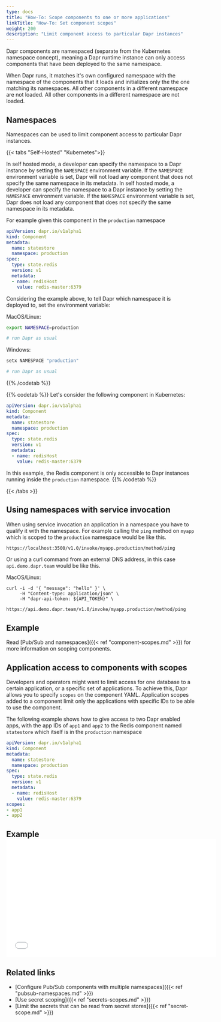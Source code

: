 ```yaml
---
type: docs
title: "How-To: Scope components to one or more applications"
linkTitle: "How-To: Set component scopes"
weight: 200
description: "Limit component access to particular Dapr instances"
---
```


Dapr components are namespaced (separate from the Kubernetes namespace concept), meaning a Dapr runtime instance can only access components that have been deployed to the same namespace.

When Dapr runs, it matches it's own configured namespace with the namespace of the components that it loads and initializes only the the one matching its namespaces. All other components in a different namespace are not loaded. All other components in a different namespace are not loaded.

## Namespaces
Namespaces can be used to limit component access to particular Dapr instances.

{{< tabs "Self-Hosted" "Kubernetes">}}

In self hosted mode, a developer can specify the namespace to a Dapr instance by setting the `NAMESPACE` environment variable. If the `NAMESPACE` environment variable is set, Dapr will not load any component that does not specify the same namespace in its metadata.
In self hosted mode, a developer can specify the namespace to a Dapr instance by setting the `NAMESPACE` environment variable. If the `NAMESPACE` environment variable is set, Dapr does not load any component that does not specify the same namespace in its metadata.

For example given this component in the `production` namespace
```yaml
apiVersion: dapr.io/v1alpha1
kind: Component
metadata:
  name: statestore
  namespace: production
spec:
  type: state.redis
  version: v1
  metadata:
  - name: redisHost
    value: redis-master:6379
```

Considering the example above, to tell Dapr which namespace it is deployed to, set the environment variable:

MacOS/Linux:

```bash
export NAMESPACE=production

# run Dapr as usual
```
Windows:

```powershell
setx NAMESPACE "production"

# run Dapr as usual
```
{{% /codetab %}}

{{% codetab %}}
Let's consider the following component in Kubernetes:

```yaml
apiVersion: dapr.io/v1alpha1
kind: Component
metadata:
  name: statestore
  namespace: production
spec:
  type: state.redis
  version: v1
  metadata:
  - name: redisHost
    value: redis-master:6379
```

In this example, the Redis component is only accessible to Dapr instances running inside the `production` namespace.
{{% /codetab %}}

{{< /tabs >}}

## Using namespaces with service invocation

When using service invocation an application in a namespace you have to qualify it with the namespace. For example calling the `ping` method on `myapp` which is scoped to the `production` namespace would be like this.

```bash
https://localhost:3500/v1.0/invoke/myapp.production/method/ping
```

Or using a curl command from an external DNS address, in this case `api.demo.dapr.team` would be like this.

MacOS/Linux:
```
curl -i -d '{ "message": "hello" }' \
     -H "Content-type: application/json" \
     -H "dapr-api-token: ${API_TOKEN}" \
     https://api.demo.dapr.team/v1.0/invoke/myapp.production/method/ping
```

## Example
Read [Pub/Sub and namespaces]({{< ref "component-scopes.md" >}}) for more information on scoping components.

## Application access to components with scopes

Developers and operators might want to limit access for one database to a certain application, or a specific set of applications. To achieve this, Dapr allows you to specify `scopes` on the component YAML. Application scopes added to a component limit only the applications with specific IDs to be able to use the component.

The following example shows how to give access to two Dapr enabled apps, with the app IDs of `app1` and `app2` to the Redis component named `statestore` which itself is in the `production` namespace

```yaml
apiVersion: dapr.io/v1alpha1
kind: Component
metadata:
  name: statestore
  namespace: production
spec:
  type: state.redis
  version: v1
  metadata:
  - name: redisHost
    value: redis-master:6379
scopes:
- app1
- app2
```

## Example <iframe width="560" height="315" src="//player.bilibili.com/player.html?aid=886064109&bvid=BV1QK4y1p7fn&cid=277946151&page=10&t=1763" frameborder="0" allow="accelerometer; autoplay; clipboard-write; encrypted-media; gyroscope; picture-in-picture" allowfullscreen mark="crwd-mark"></iframe>

## Related links

- [Configure Pub/Sub components with multiple namespaces]({{< ref "pubsub-namespaces.md" >}})
- [Use secret scoping]({{< ref "secrets-scopes.md" >}})
- [Limit the secrets that can be read from secret stores]({{< ref "secret-scope.md" >}})